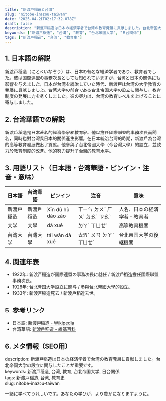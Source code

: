 ```yaml
---
title: "新渡戸稲造と台湾"
slug: "nitobe-inazou-taiwan"
date: "2025-04-21T02:17:32.078Z"
draft: false
description: "新渡戸稲造は日本の経済学者で台湾の教育発展に貢献しました。台北帝国大学の設立に関与したことが重要です。"
keywords: ["新渡戸稲造", "台湾", "教育", "台北帝国大学", "日台関係"]
tags: ["新渡戸稲造", "台湾", "教育史"]
---
```


## 1. 日本語の解説  
新渡戸稲造（にとべいなぞう）は、日本の有名な経済学者であり、教育者でした。彼は国際連盟の事務次長としても知られていますが、台湾と日本の関係にも影響を与えました。日本が台湾を統治していた時代、新渡戸は台湾の大学教育の発展に貢献しました。台湾大学の前身である台北帝国大学の設立に関与し、教育制度の発展に力を尽くしました。彼の尽力は、台湾の教育レベルを上げることに寄与しました。

## 2. 台湾華語での解説  
新渡戶稻造是日本著名的經濟學家和教育家。他以擔任國際聯盟的事務次長而聞名，同時也對台灣與日本的關係產生影響。在日本統治台灣的時期，新渡戶為台灣的高等教育發展做出了貢獻。他參與了台北帝國大學（今台灣大學）的設立，並致力於教育制度的改進。他的努力提升了台灣的教育水平。

## 3. 用語リスト（日本語・台湾華語・ピンイン・注音・意味）

| 日本語          | 台湾華語            | ピンイン            | 注音       | 意味                           |
|----------------|-------------------|------------------|----------|------------------------------|
| 新渡戸稲造       | 新渡戶稻造          | Xīn dù hù dào zào | ㄒㄧㄣ ㄉㄨˋ ㄏㄨˋ ㄉㄠˋ ㄗㄠˋ | 人名、日本の経済学者・教育者   |
| 大学             | 大學                | dà xué            | ㄉㄚˋ ㄒㄩㄝˊ | 高等教育機関                      |
| 台湾大学         | 台灣大學            | tái wān dà xué    | ㄊㄞˊ ㄨㄢ ㄉㄚˋ ㄒㄩㄝˊ | 台北帝国大学の後継機関           |

## 4. 関連年表

- 1922年: 新渡戸稲造が国際連盟の事務次長に就任 / 新渡戶稻造擔任國際聯盟事務次長。
- 1928年: 台北帝国大学設立に関与 / 參與台北帝國大學的設立。
- 1933年: 新渡戸稲造死去 / 新渡戶稻造去世。

## 5. 参考リンク

- 日本語: [新渡戸稲造 - Wikipedia](https://ja.wikipedia.org/wiki/新渡戸稻造)
- 台湾華語: [新渡戶稻造 - 維基百科](https://zh.wikipedia.org/wiki/新渡戶稻造)

## 6. メタ情報（SEO用）  
description: 新渡戸稲造は日本の経済学者で台湾の教育発展に貢献しました。台北帝国大学の設立に関与したことが重要です。  
keywords: 新渡戸稲造, 台湾, 教育, 台北帝国大学, 日台関係  
tags: 新渡戸稲造, 台湾, 教育史  
slug: nitobe-inazou-taiwan

一緒に学べてうれしいです。あなたの学びが、より豊かになりますように。